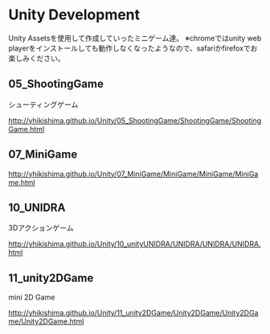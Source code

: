 Unity Development
==========
Unity Assetsを使用して作成していったミニゲーム達。
※chromeではunity web playerをインストールしても動作しなくなったようなので、safariかfirefoxでお楽しみください。

## 05_ShootingGame
シューティングゲーム

http://yhikishima.github.io/Unity/05_ShootingGame/ShootingGame/ShootingGame.html

## 07_MiniGame
http://yhikishima.github.io/Unity/07_MiniGame/MiniGame/MiniGame/MiniGame.html

## 10_UNIDRA
3Dアクションゲーム

http://yhikishima.github.io/Unity/10_unityUNIDRA/UNIDRA/UNIDRA/UNIDRA.html

## 11_unity2DGame
mini 2D Game

http://yhikishima.github.io/Unity/11_unity2DGame/Unity2DGame/Unity2DGame/Unity2DGame.html